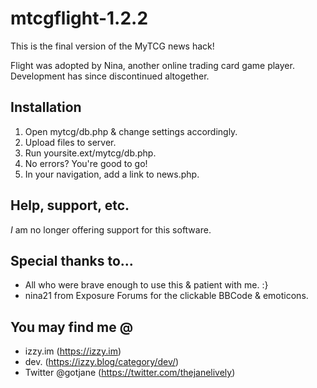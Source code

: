 mtcgflight-1.2.2
================

This is the final version of the MyTCG news hack!

Flight was adopted by Nina, another online trading card game player. Development has since discontinued altogether.

## Installation
 1. Open mytcg/db.php & change settings accordingly.
 2. Upload files to server.
 3. Run yoursite.ext/mytcg/db.php.
 4. No errors? You're good to go!
 5. In your navigation, add a link to news.php.

## Help, support, etc.
*I* am no longer offering support for this software.

## Special thanks to...
 - All who were brave enough to use this & patient with me. :}
 - nina21 from Exposure Forums for the clickable BBCode & emoticons.

## You may find me @
  - izzy.im (https://izzy.im)
  - dev. (https://izzy.blog/category/dev/)
  - Twitter @gotjane (https://twitter.com/thejanelively)
